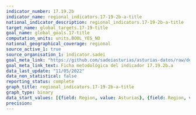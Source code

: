 ```yaml
---
indicator_number: 17.19.2b
indicator_name: regional_indicators.17-19-2b-a-title
national_indicator_description: regional_indicators.17-19-2b-a-title
target_name: global_targets.17-19-title
goal_name: global_goals.17-title
computation_units: units.BOOL_YES_NO
national_geographical_coverage: regional
source_active_1: true
source_organisation_1: indicator.sadei
goal_meta_link: "https://github.com/sadeiasturias/asturias-datos/raw/develop/descargas/metodologia/17.19.2b.a.pdf"
goal_meta_link_text: Ficha metodológica del indicador 17.19.2b.a
data_last_update: "11/05/2022"
data_non_statistical: false
reporting_status: complete
graph_title: regional_indicators.17-19-2b-a-title
graph_type: binary
data_start_values: [{field: Region, value: Asturias}, {field: Region, value: España}]
precision:  
---
```

